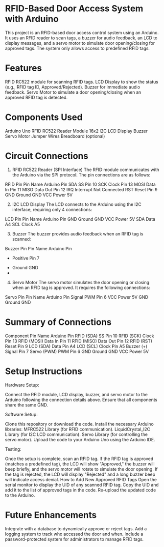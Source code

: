 # RFID-Based Door Access System with Arduino
This project is an RFID-based door access control system using an Arduino. It uses an RFID reader to scan tags, a buzzer for audio feedback, an LCD to display messages, and a servo motor to simulate door opening/closing for approved tags. The system only allows access to predefined RFID tags.

# Features
RFID RC522 module for scanning RFID tags.
LCD Display to show the status (e.g., RFID tag ID, Approved/Rejected).
Buzzer for immediate audio feedback.
Servo Motor to simulate a door opening/closing when an approved RFID tag is detected.

# Components Used
Arduino Uno
RFID RC522 Reader Module
16x2 I2C LCD Display
Buzzer
Servo Motor
Jumper Wires
Breadboard (optional)

# Circuit Connections
1. RFID RC522 Reader (SPI Interface)
The RFID module communicates with the Arduino via the SPI protocol. The pin connections are as follows:

RFID Pin	Pin Name	Arduino Pin
SDA	SS	Pin 10
SCK	Clock	Pin 13
MOSI	Data In	Pin 11
MISO	Data Out	Pin 12
IRQ	Interrupt	Not Connected
RST	Reset	Pin 9
GND	Ground	GND
VCC	Power	5V

2. I2C LCD Display
The LCD connects to the Arduino using the I2C interface, requiring only 4 connections:

LCD Pin	Pin Name	Arduino Pin
GND	Ground	GND
VCC	Power	5V
SDA	Data	A4
SCL	Clock	A5

3. Buzzer
The buzzer provides audio feedback when an RFID tag is scanned:

Buzzer Pin	Pin Name	Arduino Pin
+	Positive	Pin 7
-	Ground	GND
-	
4. Servo Motor
The servo motor simulates the door opening or closing when an RFID tag is approved. It requires the following connections:

Servo Pin	Pin Name	Arduino Pin
Signal	PWM	Pin 6
VCC	Power	5V
GND	Ground	GND

# Summary of Connections
Component	Pin Name	Arduino Pin
RFID (SDA)	SS	Pin 10
RFID (SCK)	Clock	Pin 13
RFID (MOSI)	Data In	Pin 11
RFID (MISO)	Data Out	Pin 12
RFID (RST)	Reset	Pin 9
LCD (SDA)	Data	Pin A4
LCD (SCL)	Clock	Pin A5
Buzzer (+)	Signal	Pin 7
Servo (PWM)	PWM	Pin 6
GND	Ground	GND
VCC	Power	5V

# Setup Instructions
Hardware Setup:

Connect the RFID module, LCD display, buzzer, and servo motor to the Arduino following the connection details above.
Ensure that all components share the same GND.

Software Setup:

Clone this repository or download the code.
Install the necessary Arduino libraries:
MFRC522 Library (for RFID communication).
LiquidCrystal_I2C Library (for I2C LCD communication).
Servo Library (for controlling the servo motor).
Upload the code to your Arduino Uno using the Arduino IDE.

Testing:

Once the setup is complete, scan an RFID tag.
If the RFID tag is approved (matches a predefined tag), the LCD will show "Approved," the buzzer will beep briefly, and the servo motor will rotate to simulate the door opening.
If the tag is rejected, the LCD will display "Rejected" and a long buzzer beep will indicate access denial.
How to Add New Approved RFID Tags
Open the serial monitor to display the UID of any scanned RFID tag.
Copy the UID and add it to the list of approved tags in the code.
Re-upload the updated code to the Arduino.

# Future Enhancements
Integrate with a database to dynamically approve or reject tags.
Add a logging system to track who accessed the door and when.
Include a password-protected system for administrators to manage RFID tags.
